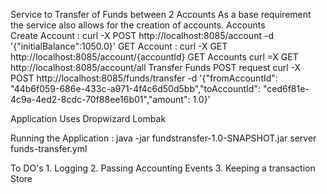 Service to Transfer of Funds between 2 Accounts
    As a base requirement the service also allows for the creation of accounts.
Accounts    
    Create Account : curl -X POST http://localhost:8085/account -d '{"initialBalance":1050.0}'
    GET Account : curl -X GET http://localhost:8085/account/{accountId}
    GET Accounts curl =X GET http://localhost:8085/account/all
Transfer Funds
    POST request 
        curl -X POST http://localhost:8085/funds/transfer -d '{"fromAccountId": "44b6f059-686e-433c-a971-4f4c6d50d5bb","toAccountId": "ced6f81e-4c9a-4ed2-8cdc-70f88ee16b01","amount": 1.0}'

Application Uses 
    Dropwizard
    Lombak

Running the Application :
    java -jar fundstransfer-1.0-SNAPSHOT.jar server funds-transfer.yml

To DO's
    1. Logging
    2. Passing Accounting Events
    3. Keeping a transaction Store
    
 
